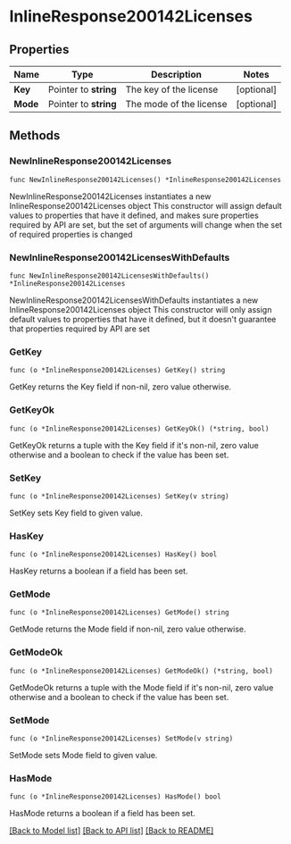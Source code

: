 # InlineResponse200142Licenses

## Properties

Name | Type | Description | Notes
------------ | ------------- | ------------- | -------------
**Key** | Pointer to **string** | The key of the license | [optional] 
**Mode** | Pointer to **string** | The mode of the license | [optional] 

## Methods

### NewInlineResponse200142Licenses

`func NewInlineResponse200142Licenses() *InlineResponse200142Licenses`

NewInlineResponse200142Licenses instantiates a new InlineResponse200142Licenses object
This constructor will assign default values to properties that have it defined,
and makes sure properties required by API are set, but the set of arguments
will change when the set of required properties is changed

### NewInlineResponse200142LicensesWithDefaults

`func NewInlineResponse200142LicensesWithDefaults() *InlineResponse200142Licenses`

NewInlineResponse200142LicensesWithDefaults instantiates a new InlineResponse200142Licenses object
This constructor will only assign default values to properties that have it defined,
but it doesn't guarantee that properties required by API are set

### GetKey

`func (o *InlineResponse200142Licenses) GetKey() string`

GetKey returns the Key field if non-nil, zero value otherwise.

### GetKeyOk

`func (o *InlineResponse200142Licenses) GetKeyOk() (*string, bool)`

GetKeyOk returns a tuple with the Key field if it's non-nil, zero value otherwise
and a boolean to check if the value has been set.

### SetKey

`func (o *InlineResponse200142Licenses) SetKey(v string)`

SetKey sets Key field to given value.

### HasKey

`func (o *InlineResponse200142Licenses) HasKey() bool`

HasKey returns a boolean if a field has been set.

### GetMode

`func (o *InlineResponse200142Licenses) GetMode() string`

GetMode returns the Mode field if non-nil, zero value otherwise.

### GetModeOk

`func (o *InlineResponse200142Licenses) GetModeOk() (*string, bool)`

GetModeOk returns a tuple with the Mode field if it's non-nil, zero value otherwise
and a boolean to check if the value has been set.

### SetMode

`func (o *InlineResponse200142Licenses) SetMode(v string)`

SetMode sets Mode field to given value.

### HasMode

`func (o *InlineResponse200142Licenses) HasMode() bool`

HasMode returns a boolean if a field has been set.


[[Back to Model list]](../README.md#documentation-for-models) [[Back to API list]](../README.md#documentation-for-api-endpoints) [[Back to README]](../README.md)



